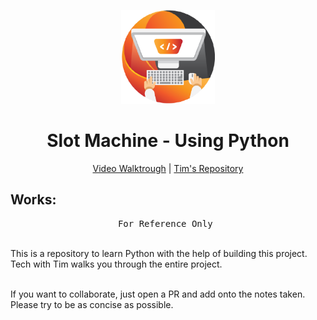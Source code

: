 <p align="center">
  <img src="./images/35348871.png" alt="logo" height="150" />
</p>

<h1 align="center">
Slot Machine - Using Python
</h1>

<p align="center">
  <a href="https://www.youtube.com/watch?v=th4OBktqK1I">Video Walktrough</a> | <a href="https://github.com/techwithtim/Python-Slot-Machine">Tim's Repository</a>
</p>


## Works:

<pre align="center">
For Reference Only 
</pre>

<br>This is a repository to learn Python with the help of building this project. Tech with Tim walks you through the entire project. 

<br>If you want to collaborate, just open a PR and add onto the notes taken. Please try to be as concise as possible.

</p>
